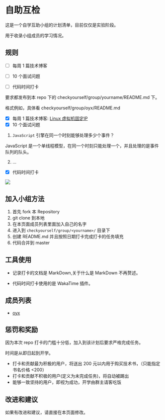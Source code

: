 # 自助互检

这是一个自学互助小组的计划清单，目前仅仅是实验阶段。

用于收录小组成员的学习情况。

## 规则

- [ ] 每周 1 篇技术博客
- [ ] 10 个面试问题
- [ ] 代码时间打卡


要求都发布到本 repo 下的 checkyourself/group/yourname/README.md 下。

格式例如，具体看 checkyourself/group/oyx/README.md 

- [x] 每周 1 篇技术博客: [Linux 虚拟机固定IP](https://adameta.top/archives/LinuxStaticIP.html)
- [x] 10 个面试问题
1. `JavaScript` 引擎在同一个时刻能够处理多少个事件？

JavaScript 是一个单线程模型，在同一个时刻只能处理一个，并且处理的是事件队列的队头。

2. ...

- [x] 代码时间打卡

![](https://gitee.com/adameta/img/raw/master/1596179827_20200731151656939_21987.png)




## 加入小组方法

1. 首先 fork 本 Repository
2. git clone 到本地 
3. 在本页面成员列表里面加入自己的名字
4. 进入到 `checkyourself/group/<yourname>/` 目录下
5. 创建 README.md 并且按照日期打卡完成打卡的任务填充
6. 代码合并到 master

## 工具使用

* 记录打卡的文档是 MarkDown,关于什么是 MarkDown 不再赘述。

* 代码时间打卡使用的是 WakaTime 插件。

## 成员列表

* [oyx](checkyourself\group\oyx\README.md)


## 惩罚和奖励

因为本次 repo 打卡的门槛十分低，加入到该计划后要求严格完成任务。

时间是从即日起到开学。

* 打卡和贡献最为积极的用户，将送出 200 元以内用于购买技术书，（只能指定书名价格 <200）
* 打卡和贡献不积极的用户(定义为未完成任务)，将自动被踢出
* 能够一致坚持的用户，即视为成功，开学由群主请客吃饭

## 改进和建议

如果有改进和建议，请直接在本页面修改。